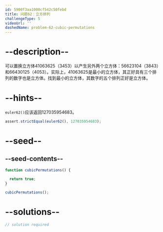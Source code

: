 ```yaml
---
id: 5900f3aa1000cf542c50febd
title: 问题62：立方排列
challengeType: 5
videoUrl: ''
dashedName: problem-62-cubic-permutations
---
```


# --description--

可以置换立方体41063625（3453）以产生另外两个立方体：56623104（3843）和66430125（4053）。实际上，41063625是最小的立方体，其正好具有三个排列的数字也是立方体。找到最小的立方体，其数字的五个排列正好是立方体。

# --hints--

`euler62()`应该返回127035954683。

```js
assert.strictEqual(euler62(), 127035954683);
```

# --seed--

## --seed-contents--

```js
function cubicPermutations() {

  return true;
}

cubicPermutations();
```

# --solutions--

```js
// solution required
```
